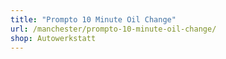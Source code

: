 ```yaml
---
title: "Prompto 10 Minute Oil Change"
url: /manchester/prompto-10-minute-oil-change/
shop: Autowerkstatt
---
```

